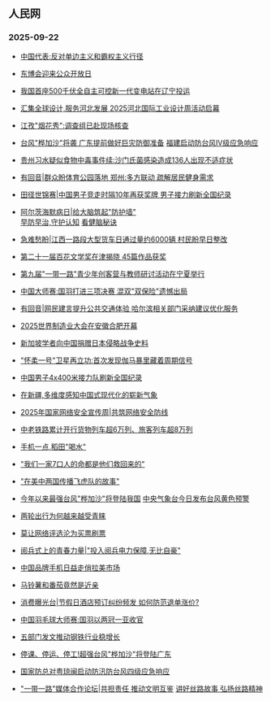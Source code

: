 ## 人民网 
### 2025-09-22

+ [中国代表:反对单边主义和霸权主义行径](http://world.people.com.cn/n1/2025/0921/c1002-40568356.html)

+ [东博会迎来公众开放日](http://finance.people.com.cn/GB/8215/459972/460638/index.html%22%20target=%22_blank%22%20rel=%22noopener%22%3E%E6%B4%BB%E5%8A%9B%E4%B8%AD%E5%9B%BD%E8%B0%83%E7%A0%94%E8%A1%8C%7C%3C/a%3E%3Ca%20href=%22http://finance.people.com.cn/n1/2025/0921/c1004-40568338.html%22%20target=%22_blank%22%20rel=%22noopener%22%3E%22%E5%90%AB%E7%BB%BF%E9%87%8F%22%E5%B8%A6%E6%9D%A5%22%E5%90%AB%E9%87%91%E9%87%8F%22%3C/a%3E%3C/li%3E%20%5B2025%E5%B9%B409%E6%9C%8821%E6%97%A523:15%5D%3Cli%3E%3Ca%20href=%22http://finance.people.com.cn/n1/2025/0921/c1004-40568342.html)

+ [我国首座500千伏全自主可控新一代变电站在辽宁投运](http://ln.people.com.cn/n2/2025/0921/c400024-41358711.html)

+ [汇集全球设计,服务河北发展 2025河北国际工业设计周活动启幕](http://www.rmxiongan.com/n2/2025/0921/c383557-41358722.html)

+ [江孜"烟花秀":调查组已赴现场核查](http://society.people.com.cn/n1/2025/0921/c1008-40568532.html)

+ [台风"桦加沙"将袭 广东提前做好巨灾防御准备</a> <a href="http://society.people.com.cn/n1/2025/0921/c1008-40568596.html" target="_blank">福建启动防台风Ⅳ级应急响应](http://gd.people.com.cn/n2/2025/0921/c123932-41358817.html)

+ [贵州习水疑似食物中毒事件续:沙门氏菌感染造成136人出现不适症状 ](http://society.people.com.cn/n1/2025/0921/c1008-40568592.html)

+ [有回音|群众盼体育公园落地 郑州:多方联动 疏解居民健身需求](http://henan.people.com.cn/n2/2025/0921/c351638-41358538.html)

+ [田径世锦赛|中国男子竞走时隔10年再获奖牌 男子接力刷新全国纪录](http://ent.people.com.cn/n1/2025/0921/c1012-40568486.html)

+ [阿尔茨海默病日|给大脑筑起"防护墙"</a><br><a href="http://health.people.com.cn/n1/2025/0921/c14739-40568591.html" target="_blank">早防早治,守护认知</a> <a href="http://health.people.com.cn/n1/2025/0921/c14739-40568488.html" target="_blank">看健脑秘诀](http://health.people.com.cn/n1/2025/0921/c14739-40568489.html)

+ [急难愁盼|江西一路段大型货车日通过量约6000辆 村民盼早日整改](http://jx.people.com.cn/n2/2025/0921/c186330-41358794.html)

+ [第二十一届百花文学奖在津揭晓 45篇作品获奖](http://ent.people.com.cn/n1/2025/0920/c1012-40568336.html)

+ [第九届"一带一路"青少年创客营与教师研讨活动在宁夏举行](http://world.people.com.cn/n1/2025/0921/c1002-40568355.html)

+ [中国大师赛:国羽打进三项决赛 混双"双保险"遗憾出局](http://ent.people.com.cn/n1/2025/0921/c1012-40568485.html)

+ [有回音|网民建言提升公共交通体验 哈尔滨相关部门采纳建议优化服务](http://hlj.people.com.cn/n2/2025/0921/c220024-41358473.html)

+ [2025世界制造业大会在安徽合肥开幕](http://finance.people.com.cn/n1/2025/0921/c1004-40568347.html)

+ [新加坡学者向中国捐赠日本侵略战争史料](http://world.people.com.cn/n1/2025/0921/c1002-40568376.html)

+ ["怀柔一号"卫星再立功:首次发现伽马暴里藏着周期信号](http://finance.people.com.cn/n1/2025/0921/c1004-40568371.html)

+ [中国男子4x400米接力队刷新全国纪录](http://ent.people.com.cn/n1/2025/0920/c1012-40568331.html)

+ [在新疆,多维度感知中国式现代化的崭新气象](http://world.people.com.cn/n1/2025/0921/c1002-40568350.html)

+ [2025年国家网络安全宣传周|</a><a href="http://politics.people.com.cn/n1/2025/0922/c461001-40568628.html" target="_blank">共筑网络安全防线](http://finance.people.com.cn/GB/8215/459972/461028/index.html)

+ [中老铁路累计开行货物列车超6万列、旅客列车超8万列](http://finance.people.com.cn/n1/2025/0922/c1004-40568604.html)

+ [手机一点,稻田"喝水"](http://finance.people.com.cn/n1/2025/0922/c1004-40568608.html)

+ ["我们一家7口人的命都是他们救回来的"](http://society.people.com.cn/n1/2025/0922/c1008-40568625.html)

+ ["在美中两国传播飞虎队的故事"](http://leaders.people.com.cn/GB/178291/409148/421788/index.html%22%20target=%22_blank%22%20rel=%22noopener%22%3E%E8%AF%BB%E8%80%85%E6%9D%A5%E4%BF%A1%3C/a%3E%7C%3Ca%20href=%22http://society.people.com.cn/n1/2025/0922/c1008-40568632.html%22%20target=%22_blank%22%20rel=%22noopener%22%3E%22%E8%B4%B5%22%E4%B8%8E%22%E4%BA%8F%22%2C%E6%96%B0%E8%83%BD%E6%BA%90%E7%BD%91%E7%BA%A6%E8%BD%A6%E4%BF%9D%E8%B4%B9%E5%9B%B0%E5%B1%80%E5%BE%85%E8%A7%A3%3C/a%3E%3C/li%3E%20%5B2025%E5%B9%B409%E6%9C%8822%E6%97%A507:00%5D%3Cli%3E%3Ca%20href=%22http://politics.people.com.cn/n1/2025/0922/c461001-40568627.html)

+ [今年以来最强台风"桦加沙"将登陆我国</a> <a href="http://society.people.com.cn/n1/2025/0922/c1008-40568682.html" target="_blank">中央气象台今日发布台风黄色预警](http://society.people.com.cn/n1/2025/0922/c1008-40568652.html)

+ [两轮出行为何越来越受青睐](http://society.people.com.cn/n1/2025/0922/c1008-40568651.html)

+ [莫让网络评选沦为买票刷票](http://society.people.com.cn/n1/2025/0922/c1008-40568634.html)

+ [阅兵式上的青春力量|"投入阅兵电力保障,无比自豪"](http://society.people.com.cn/n1/2025/0922/c1008-40568629.html)

+ [中国品牌手机日益走俏拉美市场](https://world.people.com.cn/n1/2025/0922/c1002-40568654.html)

+ [马铃薯和番茄竟然是近亲](http://finance.people.com.cn/n1/2025/0922/c1004-40568648.html)

+ [消费曝光台|节假日酒店预订纠纷频发 如何防范退单涨价?](http://health.people.com.cn/n1/2025/0922/c14739-40568875.html)

+ [中国羽毛球大师赛:国羽以两冠一亚收官](http://ent.people.com.cn/n1/2025/0922/c1012-40569053.html)

+ [五部门发文推动钢铁行业稳增长](http://finance.people.com.cn/n1/2025/0922/c1004-40569246.html)

+ [停课、停运、停工!超强台风"桦加沙"将登陆广东](http://gd.people.com.cn/n2/2025/0922/c123932-41359683.html)

+ [国家防总对粤琼闽启动防汛防台风四级应急响应](http://society.people.com.cn/n1/2025/0922/c1008-40569434.html)

+ ["一带一路"媒体合作论坛</a>|<a href="http://politics.people.com.cn/n1/2025/0922/c461001-40568642.html" target="_blank">共担责任 推动文明互鉴</a> <a href="http://politics.people.com.cn/n1/2025/0922/c461001-40568643.html" target="_blank">讲好丝路故事 弘扬丝路精神](https://world.people.com.cn/GB/8212/191816/460890/index.html)

